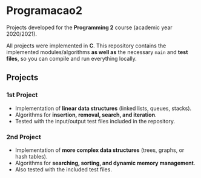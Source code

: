 # Programacao2

Projects developed for the **Programming 2** course (academic year 2020/2021).

All projects were implemented in **C**. This repository contains the implemented modules/algorithms **as well as** the necessary `main` and **test files**, so you can compile and run everything locally.

## Projects

### 1st Project
- Implementation of **linear data structures** (linked lists, queues, stacks).
- Algorithms for **insertion, removal, search, and iteration**.
- Tested with the input/output test files included in the repository.

### 2nd Project
- Implementation of **more complex data structures** (trees, graphs, or hash tables).
- Algorithms for **searching, sorting, and dynamic memory management**.
- Also tested with the included test files.
